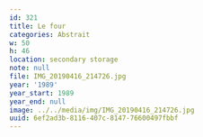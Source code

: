```yaml
---
id: 321
title: Le four
categories: Abstrait
w: 50
h: 46
location: secondary storage
note: null
file: IMG_20190416_214726.jpg
year: '1989'
year_start: 1989
year_end: null
image: ../../media/img/IMG_20190416_214726.jpg
uuid: 6ef2ad3b-8116-407c-8147-76600497fbbf
---
```


